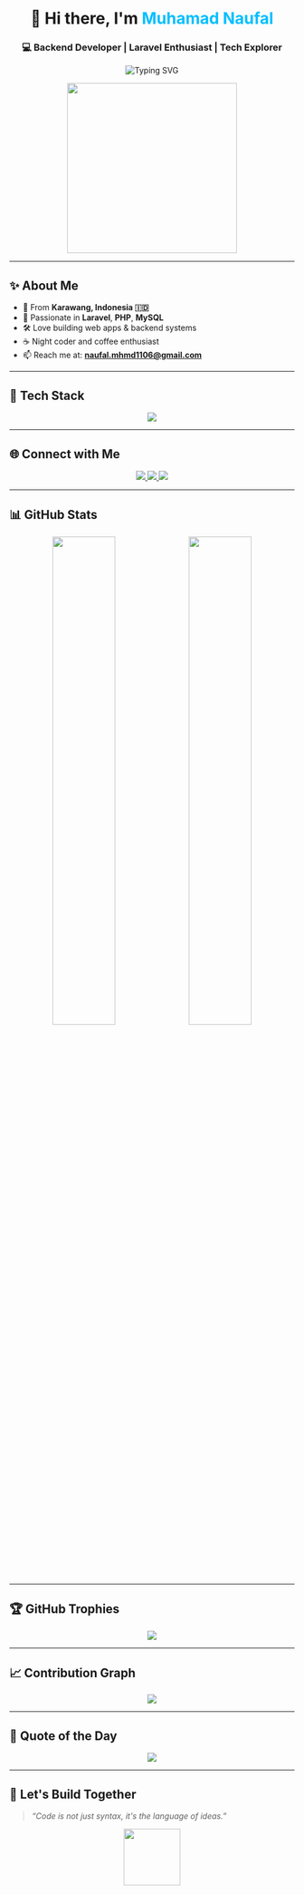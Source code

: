 <!-- GitHub Profile - Clean, Professional, Modern -->

<h1 align="center">👋 Hi there, I'm <span style="color:#00BFFF">Muhamad Naufal</span></h1>
<h3 align="center">💻 Backend Developer | Laravel Enthusiast | Tech Explorer</h3>

<p align="center">
  <img src="https://readme-typing-svg.demolab.com?font=Fira+Code&duration=3000&pause=1000&color=00BFFF&center=true&vCenter=true&width=460&lines=Clean+Code+Advocate+%F0%9F%96%A5%EF%B8%8F;Always+Learning+New+Things+%F0%9F%93%9A;Building+Scalable+Web+Apps+with+Laravel+%F0%9F%92%BB" alt="Typing SVG" />
</p>

<p align="center">
  <img src="[https://media.giphy.com/media/LMt9638dO8dftAjtco/giphy.gif" width="300" />
</p>

---

## ✨ About Me

- 📍 From **Karawang, Indonesia 🇮🇩**
- 🧠 Passionate in **Laravel**, **PHP**, **MySQL**
- 🛠️ Love building web apps & backend systems
- ☕ Night coder and coffee enthusiast
- 📫 Reach me at: **naufal.mhmd1106@gmail.com**

---

## 🔧 Tech Stack

<p align="center">
  <img src="https://skillicons.dev/icons?i=php,laravel,mysql,js,html,css,bootstrap,codeigniter,postman,vscode,github,firebase,figma,git,github,react,nodejs,flutter,kotlin,nextjs" />
</p>

---

## 🌐 Connect with Me

<p align="center">
  <a href="https://www.linkedin.com/in/usernameanda/" target="_blank">
    <img src="https://img.shields.io/badge/LinkedIn-blue?style=for-the-badge&logo=linkedin&logoColor=white" />
  </a>
  <a href="https://wa.me/6281573635413" target="_blank">
    <img src="https://img.shields.io/badge/WhatsApp-25D366?style=for-the-badge&logo=whatsapp&logoColor=white" />
  </a>
  <a href="mailto:naufal.mhmd1106@gmail.com">
    <img src="https://img.shields.io/badge/Gmail-D14836?style=for-the-badge&logo=gmail&logoColor=white" />
  </a>
</p>

---

## 📊 GitHub Stats

<p align="center">
  <img src="https://github-readme-stats.vercel.app/api?username=muhamad-naufal-666&show_icons=true&theme=github_dark&hide_border=true" width="47%" />
  <img src="https://github-readme-streak-stats.herokuapp.com/?user=muhamad-naufal-666&theme=github-dark&hide_border=true" width="47%" />
</p>

---

## 🏆 GitHub Trophies

<p align="center">
  <img src="https://github-profile-trophy.vercel.app/?username=muhamad-naufal-666&theme=algolia&no-frame=true&column=6&margin-w=5&margin-h=5" />
</p>

---

## 📈 Contribution Graph

<p align="center">
  <img src="https://github-readme-activity-graph.vercel.app/graph?username=muhamad-naufal-666&theme=react-dark&hide_border=true" />
</p>

---

## 💬 Quote of the Day

<p align="center">
  <img src="https://quotes-github-readme.vercel.app/api?type=horizontal&theme=dark" />
</p>

---

## 🚀 Let's Build Together

> _“Code is not just syntax, it's the language of ideas.”_

<p align="center">
  <img src="https://media.giphy.com/media/v1.Y2lkPTc5MGI3NjExYnhnb3k2ZGw5Z2xyZW10MGRiZjUzN3k4cWhzZHE1eWoxMm1mcWUyMSZlcD12MV9naWZzX3NlYXJjaCZjdD1n/coxQHKASG60HrHtvkt/giphy.gif" width="100" />
</p>
